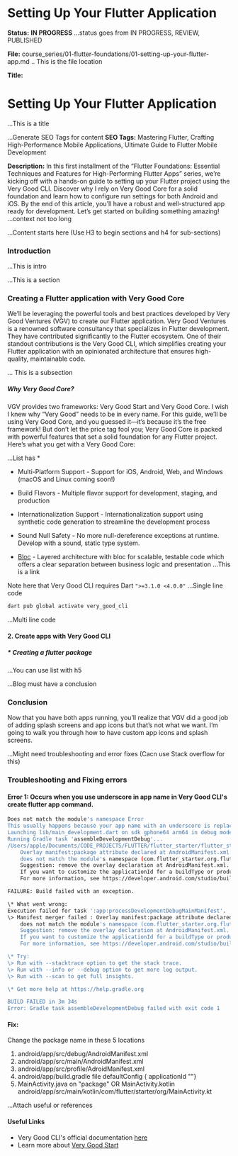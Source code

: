 # Setting Up Your Flutter Application 
**Status:** **IN PROGRESS**
...status goes from IN PROGRESS, REVIEW, PUBLISHED

**File:** course_series/01-flutter-foundations/01-setting-up-your-flutter-app.md
.. This is the file location

**Title:** 
# Setting Up Your Flutter Application 
...This is a title

...Generate SEO Tags for content
**SEO Tags:**
Mastering Flutter, Crafting High-Performance Mobile Applications, Ultimate Guide to Flutter Mobile Development

**Description:**
In this first installment of the “Flutter Foundations: Essential Techniques and Features for High-Performing Flutter Apps” series, we’re kicking off with a hands-on guide to setting up your Flutter project using the Very Good CLI. Discover why I rely on Very Good Core for a solid foundation and learn how to configure run settings for both Android and iOS. By the end of this article, you’ll have a robust and well-structured app ready for development. Let’s get started on building something amazing!
...context not too long


...Content starts here (Use H3 to begin sections and h4 for sub-sections)

### Introduction
...This is intro


...This is a section
### Creating a Flutter application with Very Good Core
We’ll be leveraging the powerful tools and best practices developed by Very Good Ventures (VGV) to create our Flutter application. Very Good Ventures is a renowned software consultancy that specializes in Flutter development. They have contributed significantly to the Flutter ecosystem. One of their standout contributions is the Very Good CLI, which simplifies creating your Flutter application with an opinionated architecture that ensures high-quality, maintainable code.


... This is a subsection
##### Why Very Good Core?
VGV provides two frameworks: Very Good Start and Very Good Core. I wish I knew why “Very Good” needs to be in every name. For this guide, we’ll be using Very Good Core, and you guessed it—it’s because it’s the free framework! But don’t let the price tag fool you; Very Good Core is packed with powerful features that set a solid foundation for any Flutter project.  Here’s what you get with a Very Good Core:

...List has *
* Multi-Platform Support - Support for iOS, Android, Web, and Windows (macOS and Linux coming soon!)

* Build Flavors - Multiple flavor support for development, staging, and production

* Internationalization Support - Internationalization support using synthetic code generation to streamline the development process

* Sound Null Safety - No more null-dereference exceptions at runtime. Develop with a sound, static type system.

* [Bloc](https://pub.dev/packages/bloc) - Layered architecture with bloc for scalable, testable code which offers a clear separation between business logic and presentation
...This is a link


Note here that Very Good CLI requires Dart `">=3.1.0 <4.0.0"` ...Single line code 
```bash 
dart pub global activate very_good_cli
```
...Multi line code

#### 2. Create apps with Very Good CLI
##### * Creating a flutter package 
...You can use list with h5


...Blog must have a conclusion
### Conclusion
Now that you have both apps running, you’ll realize that VGV did a good job of adding splash screens and app icons but that’s not what we want. I’m going to walk you through how to have custom app icons and splash screens.


...Might need troubleshooting and error fixes (Cacn use Stack overflow for this)
### Troubleshooting and Fixing errors
####  Error 1: Occurs when you use underscore in app name in Very Good CLI's create flutter app command.
```bash
Does not match the module's namespace Error
This usually happens because your app name with an underscore is replaced with a dot as you can see in the error log below
Launching lib/main_development.dart on sdk gphone64 arm64 in debug mode...
Running Gradle task 'assembleDevelopmentDebug'...
/Users/apple/Documents/CODE_PROJECTS/FLUTTER/flutter_starter/flutter_starter/android/app/src/debug/AndroidManifest.xml Error:
	Overlay manifest:package attribute declared at AndroidManifest.xml:2:5-54 value=(com.flutter.starter.org.flutter_starter)
	does not match the module's namespace (com.flutter_starter.org.flutter_starter).
	Suggestion: remove the overlay declaration at AndroidManifest.xml.
	If you want to customize the applicationId for a buildType or productFlavor, consider setting applicationIdSuffix or using the Variant API.
	For more information, see https://developer.android.com/studio/build/build-variants

FAILURE: Build failed with an exception.

\* What went wrong:
Execution failed for task ':app:processDevelopmentDebugMainManifest'.
\> Manifest merger failed : Overlay manifest:package attribute declared at AndroidManifest.xml:2:5-54 value=(com.flutter.starter.org.flutter_starter)
  	does not match the module's namespace (com.flutter_starter.org.flutter_starter).
  	Suggestion: remove the overlay declaration at AndroidManifest.xml.
  	If you want to customize the applicationId for a buildType or productFlavor, consider setting applicationIdSuffix or using the Variant API.
  	For more information, see https://developer.android.com/studio/build/build-variants

\* Try:
\> Run with --stacktrace option to get the stack trace.
\> Run with --info or --debug option to get more log output.
\> Run with --scan to get full insights.

\* Get more help at https://help.gradle.org

BUILD FAILED in 3m 34s
Error: Gradle task assembleDevelopmentDebug failed with exit code 1
```

#### Fix:
Change the package name in these 5 locations
1. android/app/src/debug/AndroidManifest.xml
2. android/app/src/main/AndroidManifest.xml
3. android/app/src/profile/AdroidManifest.xml
4. android/app/build.gradle file defaultConfig { applicationId ""}
5. MainActivity.java on "package" OR MainActivity.kotlin android/app/src/main/kotlin/com/flutter/starter/org/MainActivity.kt


...Attach useful or references
#### Useful Links
* Very Good CLI's official documentation [here](https://cli.vgv.dev/docs/overview)
* Learn more about [Very Good Start](https://verygood.ventures/solution/very-good-start)